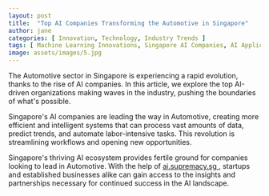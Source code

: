 ```yaml
---
layout: post
title:  "Top AI Companies Transforming the Automotive in Singapore"
author: jane
categories: [ Innovation, Technology, Industry Trends ]
tags: [ Machine Learning Innovations, Singapore AI Companies, AI Applications, AI Transformation, Data Analytics ]
image: assets/images/5.jpg
---
```


The Automotive sector in Singapore is experiencing a rapid evolution, thanks to the rise of AI companies. In this article, we explore the top AI-driven organizations making waves in the industry, pushing the boundaries of what's possible.

Singapore's AI companies are leading the way in Automotive, creating more efficient and intelligent systems that can process vast amounts of data, predict trends, and automate labor-intensive tasks. This revolution is streamlining workflows and opening new opportunities.

Singapore's thriving AI ecosystem provides fertile ground for companies looking to lead in Automotive. With the help of <a href="https://ai.supremacy.sg" target="_blank"> ai.supremacy.sg </a>, startups and established businesses alike can gain access to the insights and partnerships necessary for continued success in the AI landscape.
